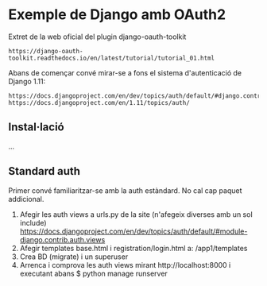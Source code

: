 
# Exemple de Django amb OAuth2

Extret de la web oficial del plugin django-oauth-toolkit

    https://django-oauth-toolkit.readthedocs.io/en/latest/tutorial/tutorial_01.html

Abans de començar convé mirar-se a fons el sistema d'autenticació de Django 1.11:

    https://docs.djangoproject.com/en/dev/topics/auth/default/#django.contrib.auth.views.login
    https://docs.djangoproject.com/en/1.11/topics/auth/

## Instal·lació

...

## Standard auth

Primer convé familiaritzar-se amb la auth estàndard. No cal cap paquet addicional.

1. Afegir les auth views a urls.py de la site (n'afegeix diverses amb un sol include)
    https://docs.djangoproject.com/en/dev/topics/auth/default/#module-django.contrib.auth.views
2. Afegir templates base.html i registration/login.html a:
	/app1/templates
3. Crea BD (migrate) i un superuser
4. Arrenca i comprova les auth views mirant http://localhost:8000 i executant abans
    $ python manage runserver

